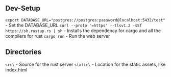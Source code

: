 ## Dev-Setup

`export DATABASE_URL="postgres://postgres:password@localhost:5432/test"` - Set the DATABASE_URL 
`curl --proto '=https' --tlsv1.2 -sSf https://sh.rustup.rs | sh` - Installs the dependency for cargo and all the compilers for rust
`cargo run` - Run the web server

## Directories

`src\` - Source for the rust server
`static\` - Location for the static assets, like index.html